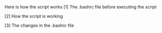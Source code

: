 Here is how the script works
[1] The .bashrc file before executing the script

[2] How the script is working

[3] The changes in the .bashrc file
